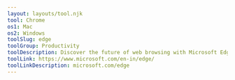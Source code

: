 ```yaml
---
layout: layouts/tool.njk
tool: Chrome
os1: Mac
os2: Windows
toolSlug: edge
toolGroup: Productivity
toolDescription: Discover the future of web browsing with Microsoft Edge – a fast, secure, and innovative browser. Featuring the new Copilot, seamlessly ask questions, receive detailed answers, and explore content without tab-switching. Embrace a superior online experience with Microsoft Edge.
toolLink: https://www.microsoft.com/en-in/edge/
toolLinkDescription: microsoft.com/edge
---
```

